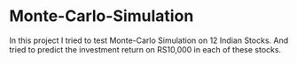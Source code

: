 # Monte-Carlo-Simulation
In this project I tried to test Monte-Carlo Simulation on 12 Indian Stocks. And tried to predict the investment return on RS10,000 in each of these stocks.
